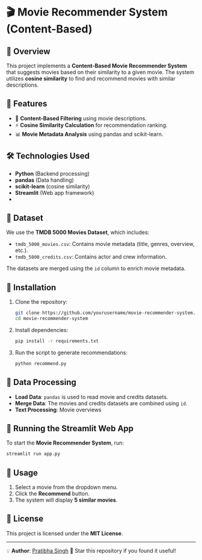 # 🎬 Movie Recommender System (Content-Based)

## 📌 Overview
This project implements a **Content-Based Movie Recommender System** that suggests movies based on their similarity to a given movie. The system utilizes **cosine similarity** to find and recommend movies with similar descriptions.

## 🚀 Features
- 📌 **Content-Based Filtering** using movie descriptions.
- ⚡ **Cosine Similarity Calculation** for recommendation ranking.
- 📊 **Movie Metadata Analysis** using pandas and scikit-learn.

## 🛠️ Technologies Used
- **Python** (Backend processing)
- **pandas** (Data handling)
- **scikit-learn** (cosine similarity)
- **Streamlit** (Web app framework)
- 
## 📂 Dataset
We use the **TMDB 5000 Movies Dataset**, which includes:
- `tmdb_5000_movies.csv`: Contains movie metadata (title, genres, overview, etc.).
- `tmdb_5000_credits.csv`: Contains actor and crew information.

The datasets are merged using the `id` column to enrich movie metadata.

## 🔧 Installation
1. Clone the repository:
   ```bash
   git clone https://github.com/yourusername/movie-recommender-system.git
   cd movie-recommender-system
   ```
2. Install dependencies:
   ```bash
   pip install -r requirements.txt
   ```
3. Run the script to generate recommendations:
   ```bash
   python recommend.py
   ```

## 📌 Data Processing
- **Load Data**: `pandas` is used to read movie and credits datasets.
- **Merge Data**: The movies and credits datasets are combined using `id`.
- **Text Processing**: Movie overviews

## 📌 Running the Streamlit Web App
To start the **Movie Recommender System**, run:
```bash
streamlit run app.py
```

## 📌 Usage
1. Select a movie from the dropdown menu.
2. Click the **Recommend** button.
3. The system will display **5 similar movies**.

## 📜 License
This project is licensed under the **MIT License**.

---
💡 **Author**: [Pratibha Singh](https://github.com/Pratibha-25)
🌟 Star this repository if you found it useful!
